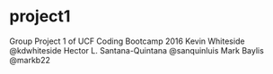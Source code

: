 # project1
Group Project 1 of UCF Coding Bootcamp 2016
Kevin Whiteside @kdwhiteside
Hector L. Santana-Quintana @sanquinluis
Mark Baylis @markb22
